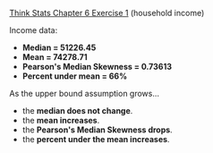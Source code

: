 [Think Stats Chapter 6 Exercise 1](http://greenteapress.com/thinkstats2/html/thinkstats2007.html#toc60) (household income)

Income data:
- **Median = 51226.45**
- **Mean = 74278.71**
- **Pearson's Median Skewness = 0.73613**
- **Percent under mean = 66%**

As the upper bound assumption grows...
- the **median does not change**.
- the **mean increases**.
- the **Pearson's Median Skewness drops**.
- the **percent under the mean increases**.
